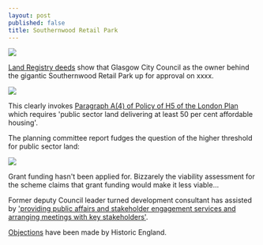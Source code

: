 ```yaml
---
layout: post
published: false
title: Southernwood Retail Park
---
```

![](http://35percent.org/img/southernwoodretailpark.jpg)

[Land Registry deeds](35percent.org/lrdeeds/SouthernwoodRetailPark.pdf) show that Glasgow City Council as the owner behind the gigantic Southernwood Retail Park up for approval on xxxx.

![](http://35percent.org/img/SouthernwoodRetailParkdeeds.png)

This clearly invokes [Paragraph A(4) of Policy of H5 of the London Plan](https://www.london.gov.uk/what-we-do/planning/london-plan/new-london-plan/draft-new-london-plan/chapter-4-housing/policy-h5-delivering-affordable-housing) which requires 'public sector land delivering at least 50 per cent affordable housing'.

The planning committee report fudges the question of the higher threshold for public sector land:

![](http://35percent.org/img/southernwoodor.png)

Grant funding hasn't been applied for. Bizzarely the viability assessment for the scheme claims that grant funding would make it less viable... 

[](link)

Former deputy Council leader turned development consultant has assisted by ['providing public affairs and stakeholder engagement services and arranging meetings with key stakeholders'](http://carvil-ventures.co.uk/southernwood-retail-park-old-kent-road). 

[Objections](https://www.architectsjournal.co.uk/news/historic-england-raises-concern-over-pilbrow-and-partners-southwark-tower/10038794.article) have been made by Historic England.

